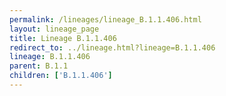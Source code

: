 ```yaml
---
permalink: /lineages/lineage_B.1.1.406.html
layout: lineage_page
title: Lineage B.1.1.406
redirect_to: ../lineage.html?lineage=B.1.1.406
lineage: B.1.1.406
parent: B.1.1
children: ['B.1.1.406']
---
```

